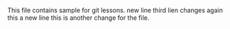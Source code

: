 

This file contains sample for git lessons.
new line
third lien changes
again this a new line
this is another change for the file.
